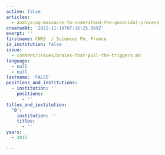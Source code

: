 ```yaml
---
active: false
articles:
  - analysing-massacre-to-understand-the-genocidal-process
createdAt: '2022-11-10T07:16:25.069Z'
exerpt: ''
firstname: CNRS  / Sciences Po, France
is_institution: false
issue:
  - content/issues/brains-that-pull-the-triggers.md
language:
  - null
  - null
lastname: 'FALSE'
positions_and_institutions:
  - institution: ''
    positions:
      - ''
titles_and_institution:
  '0':
    institution: ''
    titles:
      - ''
years:
  - 2015

---
```

